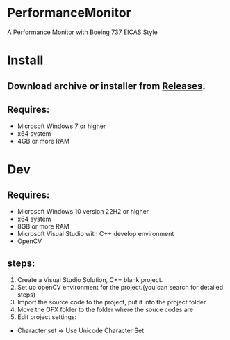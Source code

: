 # PerformanceMonitor
A Performance Monitor with Boeing 737 EICAS Style

# Install
## Download archive or installer from [Releases](https://github.com/ExecuteIF/PerformanceMonitor/releases).
## Requires:
- Microsoft Windows 7 or higher
- x64 system
- 4GB or more RAM

# Dev
## Requires:
- Microsoft Windows 10 version 22H2 or higher
- x64 system
- 8GB or more RAM
- Microsoft Visual Studio with C++ develop environment
- OpenCV

## steps:
1. Create a Visual Studio Solution, C++ blank project.
2. Set up openCV environment for the project.(you can search for detailed steps)
3. Import the source code to the project, put it into the project folder.
4. Move the GFX folder to the folder where the souce codes are
5. Edit project settings:
- Character set => Use Unicode Character Set

